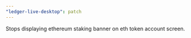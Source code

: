 ```yaml
---
"ledger-live-desktop": patch
---
```


Stops displaying ethereum staking banner on eth token account screen.
